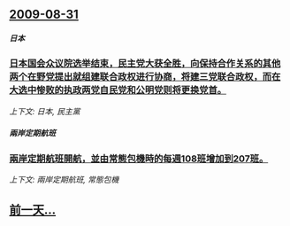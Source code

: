## [2009-08-31](/news/2009/08/31/index.md)

##### 日本
### [ 日本国会众议院选举结束，民主党大获全胜，向保持合作关系的其他两个在野党提出就组建联合政权进行协商，将建三党联合政权，而在大选中惨败的执政两党自民党和公明党则将更换党首。](/news/2009/08/31/日本国会众议院选举结束-民主党大获全胜-向保持合作关系的其他两个在野党提出就组建联合政权进行协商-将建三党联合政权-而.md)
_上下文: 日本, 民主黨_

##### 兩岸定期航班
### [ 兩岸定期航班開航，並由常態包機時的每週108班增加到207班。](/news/2009/08/31/兩岸定期航班開航-並由常態包機時的每週108班增加到207班.md)
_上下文: 兩岸定期航班, 常態包機_

## [前一天...](/news/2009/08/30/index.md)

